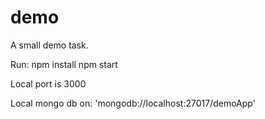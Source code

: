 # demo
A small demo task.

Run:
    npm install
    npm start

Local port is 3000

Local mongo db on: 'mongodb://localhost:27017/demoApp'

  
